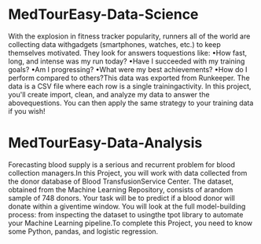 # MedTourEasy-Data-Science
With the explosion in fitness tracker popularity, runners all of the world are collecting data withgadgets (smartphones, watches, etc.) to keep themselves motivated. They look for answers toquestions like:
•How fast, long, and intense was my run today?
•Have I succeeded with my training goals?
•Am I progressing?
•What were my best achievements?
•How do I perform compared to others?This data was exported from Runkeeper. The data is a CSV file where each row is a single trainingactivity. In this project, you'll create import, clean, and analyze my data to answer the abovequestions. You can then apply the same strategy to your training data if you wish!

# MedTourEasy-Data-Analysis
Forecasting blood supply is a serious and recurrent problem for blood collection managers.In this Project, you will work with data collected from the donor database of Blood TransfusionService Center.  The dataset, obtained from the Machine Learning Repository, consists of arandom sample of 748 donors. Your task will be to predict if a blood donor will donate within a giventime window. You will look at the full model-building process: from inspecting the dataset to usingthe tpot library to automate your Machine Learning pipeline.To complete this Project, you need to know some Python, pandas, and logistic regression.
